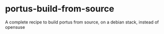 # portus-build-from-source
A complete recipe to build portus from source, on a debian stack, instead of opensuse
